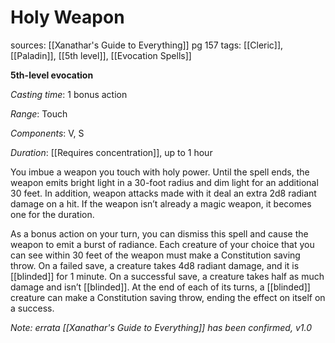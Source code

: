 # Holy Weapon
sources: [[Xanathar's Guide to Everything]] pg 157
tags: [[Cleric]], [[Paladin]], [[5th level]], [[Evocation Spells]]

**5th-level evocation**

*Casting time*: 1 bonus action

*Range*: Touch

*Components*: V, S

*Duration*: [[Requires concentration]], up to 1 hour

You imbue a weapon you touch with holy power. Until the spell ends, the weapon emits bright light in a 30-foot radius and dim light for an additional 30 feet. In addition, weapon attacks made with it deal an extra 2d8 radiant damage on a hit. If the weapon isn’t already a magic weapon, it becomes one for the duration.

As a bonus action on your turn, you can dismiss this spell and cause the weapon to emit a burst of radiance. Each creature of your choice that you can see within 30 feet of the weapon must make a Constitution saving throw. On a failed save, a creature takes 4d8 radiant damage, and it is [[blinded]] for 1 minute. On a successful save, a creature takes half as much damage and isn’t [[blinded]]. At the end of each of its turns, a [[blinded]] creature can make a Constitution saving throw, ending the effect on itself on a success.

*Note: errata [[Xanathar's Guide to Everything]] has been confirmed, v1.0*